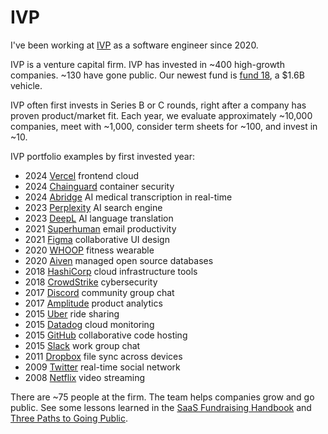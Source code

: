 # IVP

I've been working at [IVP](https://www.ivp.com)
as a software engineer since 2020.

IVP is a venture capital firm.
IVP has invested in ~400 high-growth companies. ~130 have gone public.
Our newest fund is [fund 18](https://www.ivp.com/content/the-road-ahead-ivp-18/),
a $1.6B vehicle.

IVP often first invests in Series B or C rounds,
right after a company has proven product/market fit.
Each year, we evaluate approximately ~10,000 companies,
meet with ~1,000, consider term sheets for ~100,
and invest in ~10.

IVP portfolio examples by first invested year:

- 2024 [Vercel](https://vercel.com/)
  frontend cloud
- 2024 [Chainguard](https://www.chainguard.dev/)
  container security
- 2024 [Abridge](https://abridge.com/)
  AI medical transcription in real-time
- 2023 [Perplexity](https://www.perplexity.ai/)
  AI search engine
- 2023 [DeepL](https://www.deepl.com)
  AI language translation
- 2021 [Superhuman](https://superhuman.com/)
  email productivity
- 2021 [Figma](https://www.figma.com/)
  collaborative UI design
- 2020 [WHOOP](https://www.whoop.com/)
  fitness wearable
- 2020 [Aiven](https://aiven.io/)
  managed open source databases
- 2018 [HashiCorp](https://hashicorp.com/)
  cloud infrastructure tools
- 2018 [CrowdStrike](https://www.crowdstrike.com/)
  cybersecurity
- 2017 [Discord](https://discord.com/)
  community group chat
- 2017 [Amplitude](https://amplitude.com/)
  product analytics
- 2015 [Uber](https://www.uber.com/)
  ride sharing
- 2015 [Datadog](https://datadog.com/)
  cloud monitoring
- 2015 [GitHub](https://github.com/)
  collaborative code hosting
- 2015 [Slack](https://www.slack.com/)
  work group chat
- 2011 [Dropbox](https://dropbox.com/)
  file sync across devices
- 2009 [Twitter](https://twitter.com/)
  real-time social network
- 2008 [Netflix](https://www.netflix.com/)
  video streaming

There are ~75 people at the firm.
The team helps companies grow and go public.
See some lessons learned in the
[SaaS Fundraising Handbook](https://www.ivp.com/content/saas-fundraising-playbook/)
and [Three Paths to Going Public](https://www.ivp.com/content/three-paths-to-going-public/).

